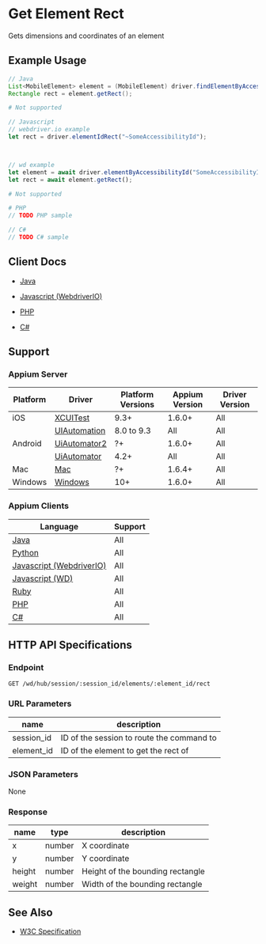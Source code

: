# Get Element Rect

Gets dimensions and coordinates of an element
## Example Usage

```java
// Java
List<MobileElement> element = (MobileElement) driver.findElementByAccessibilityId("SomeAccessibilityID");
Rectangle rect = element.getRect();

```

```python
# Not supported
```

```javascript
// Javascript
// webdriver.io example
let rect = driver.elementIdRect("~SomeAccessibilityId");



// wd example
let element = await driver.elementByAccessibilityId("SomeAccessibilityID");
let rect = await element.getRect();

```

```ruby
# Not supported
```

```php
# PHP
// TODO PHP sample

```

```csharp
// C#
// TODO C# sample

```



## Client Docs

 * [Java](https://seleniumhq.github.io/selenium/docs/api/java/org/openqa/selenium/WebElement.html#getRect--) 

 * [Javascript (WebdriverIO)](http://webdriver.io/api/protocol/elementIdRect.html) 


 * [PHP](https://github.com/appium/php-client/) 
 * [C#](https://github.com/appium/appium-dotnet-driver/) 

## Support

### Appium Server

|Platform|Driver|Platform Versions|Appium Version|Driver Version|
|--------|----------------|------|--------------|--------------|
| iOS | [XCUITest](/docs/en/drivers/ios-xcuitest.md) | 9.3+ | 1.6.0+ | All |
|  | [UIAutomation](/docs/en/drivers/ios-uiautomation.md) | 8.0 to 9.3 | All | All |
| Android | [UiAutomator2](/docs/en/drivers/android-uiautomator2.md) | ?+ | 1.6.0+ | All |
|  | [UiAutomator](/docs/en/drivers/android-uiautomator.md) | 4.2+ | All | All |
| Mac | [Mac](/docs/en/drivers/mac.md) | ?+ | 1.6.4+ | All |
| Windows | [Windows](/docs/en/drivers/windows.md) | 10+ | 1.6.0+ | All |

### Appium Clients 

|Language|Support|
|--------|-------|
|[Java](https://github.com/appium/java-client/releases/latest)| All |
|[Python](https://github.com/appium/python-client/releases/latest)| All |
|[Javascript (WebdriverIO)](http://webdriver.io/index.html)| All |
|[Javascript (WD)](https://github.com/admc/wd/releases/latest)| All |
|[Ruby](https://github.com/appium/ruby_lib/releases/latest)| All |
|[PHP](https://github.com/appium/php-client/releases/latest)| All |
|[C#](https://github.com/appium/appium-dotnet-driver/releases/latest)| All |

## HTTP API Specifications

### Endpoint

`GET /wd/hub/session/:session_id/elements/:element_id/rect`

### URL Parameters

|name|description|
|----|-----------|
|session_id|ID of the session to route the command to|
|element_id|ID of the element to get the rect of|

### JSON Parameters

None

### Response

|name|type|description|
|----|----|-----------|
| x | number | X coordinate |
| y | number | Y coordinate |
| height | number | Height of the bounding rectangle |
| weight | number | Width of the bounding rectangle |

## See Also

* [W3C Specification](https://www.w3.org/TR/webdriver/#dfn-get-element-rect)
